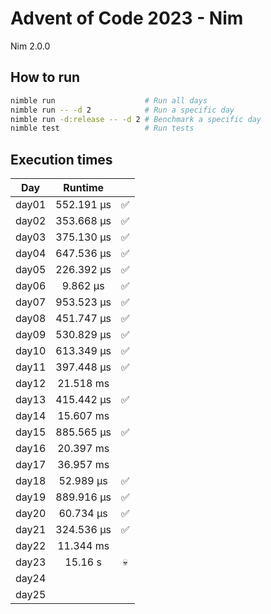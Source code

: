 # Advent of Code 2023 - Nim

Nim 2.0.0

## How to run
```bash
nimble run                    # Run all days
nimble run -- -d 2            # Run a specific day
nimble run -d:release -- -d 2 # Benchmark a specific day
nimble test                   # Run tests
```

## Execution times

| Day    | Runtime      |     |
| :----: | :----------: | :-: |
| day01  | 552.191 µs   |  ✅  |
| day02  | 353.668 µs   |  ✅  |
| day03  | 375.130 µs   |  ✅  |
| day04  | 647.536 µs   |  ✅  |
| day05  | 226.392 µs   |  ✅  |
| day06  |   9.862 µs   |  ✅  |
| day07  | 953.523 µs   |  ✅  |
| day08  | 451.747 µs   |  ✅  |
| day09  | 530.829 µs   |  ✅  |
| day10  | 613.349 µs   |  ✅  |
| day11  | 397.448 µs   |  ✅  |
| day12  |  21.518 ms   |     |
| day13  | 415.442 µs   |  ✅  |
| day14  |  15.607 ms   |     |
| day15  | 885.565 µs   |  ✅  |
| day16  |  20.397 ms   |     |
| day17  |  36.957 ms   |     |
| day18  |  52.989 µs   |  ✅  |
| day19  | 889.916 µs   |  ✅  | 
| day20  |  60.734 µs   |  ✅  |
| day21  | 324.536 µs   |  ✅  |
| day22  |  11.344 ms   |     |
| day23  |  15.16   s   |  💀  |
| day24  |              |     |
| day25  |              |     |